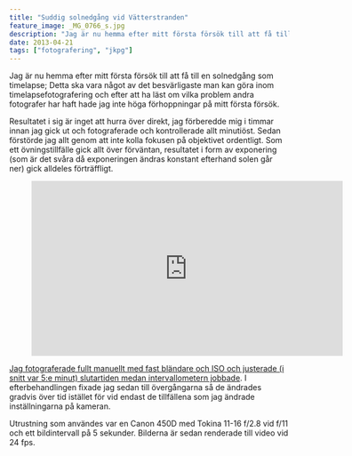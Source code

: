 ```yaml
---
title: "Suddig solnedgång vid Vätterstranden"
feature_image: _MG_0766_s.jpg
description: "Jag är nu hemma efter mitt första försök till att få till en solnedgång som timelapse; Detta ska vara något av det besvärligaste man kan…"
date: 2013-04-21
tags: ["fotografering", "jkpg"]
---
```


Jag är nu hemma efter mitt första försök till att få till en solnedgång som timelapse; Detta ska vara något av det besvärligaste man kan göra inom timelapsefotografering och efter att ha läst om vilka problem andra fotografer har haft hade jag inte höga förhoppningar på mitt första försök.

Resultatet i sig är inget att hurra över direkt, jag förberedde mig i timmar innan jag gick ut och fotograferade och kontrollerade allt minutiöst. Sedan förstörde jag allt genom att inte kolla fokusen på objektivet ordentligt. Som ett övningstillfälle gick allt över förväntan, resultatet i form av exponering (som är det svåra då exponeringen ändras konstant efterhand solen går ner) gick alldeles förträffligt.

<figure class="embed video"><iframe title="Timelapse - Blurry Sunset at Vätterstranden, Jönköping" src="https://video.gustavlindqvist.se/videos/embed/ea91ad23-6e57-408e-aa05-6143ae7c11d4?title=0&amp;warningTitle=0&amp;peertubeLink=0&amp;p2p=0" allowfullscreen="" sandbox="allow-same-origin allow-scripts allow-popups" width="560" height="315" frameborder="0"></iframe></figure>

[Jag fotograferade fullt manuellt med fast bländare och ISO och justerade (i snitt var 5:e minut) slutartiden medan intervallometern jobbade](/2016/07/04/efterbehandlingstekniker-for-timelapsefotografering/#manuell-ramping). I efterbehandlingen fixade jag sedan till övergångarna så de ändrades gradvis över tid istället för vid endast de tillfällena som jag ändrade inställningarna på kameran.

Utrustning som användes var en Canon 450D med Tokina 11-16 f/2.8 vid f/11 och ett bildintervall på 5 sekunder. Bilderna är sedan renderade till video vid 24 fps.
